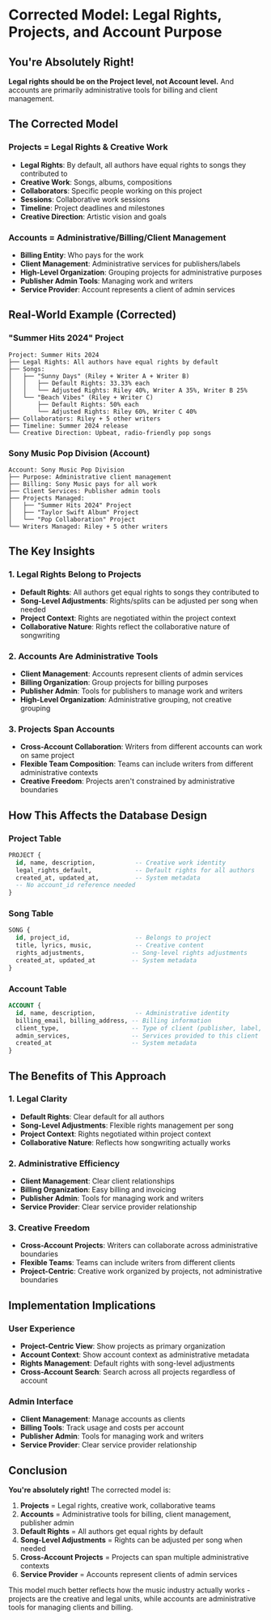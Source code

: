 # Corrected Model: Legal Rights, Projects, and Account Purpose

## You're Absolutely Right!

**Legal rights should be on the Project level, not Account level.** And accounts are primarily administrative tools for billing and client management.

## The Corrected Model

### **Projects = Legal Rights & Creative Work**

- **Legal Rights**: By default, all authors have equal rights to songs they contributed to
- **Creative Work**: Songs, albums, compositions
- **Collaborators**: Specific people working on this project
- **Sessions**: Collaborative work sessions
- **Timeline**: Project deadlines and milestones
- **Creative Direction**: Artistic vision and goals

### **Accounts = Administrative/Billing/Client Management**

- **Billing Entity**: Who pays for the work
- **Client Management**: Administrative services for publishers/labels
- **High-Level Organization**: Grouping projects for administrative purposes
- **Publisher Admin Tools**: Managing work and writers
- **Service Provider**: Account represents a client of admin services

## Real-World Example (Corrected)

### **"Summer Hits 2024" Project**

```
Project: Summer Hits 2024
├── Legal Rights: All authors have equal rights by default
├── Songs:
│   ├── "Sunny Days" (Riley + Writer A + Writer B)
│   │   ├── Default Rights: 33.33% each
│   │   └── Adjusted Rights: Riley 40%, Writer A 35%, Writer B 25%
│   └── "Beach Vibes" (Riley + Writer C)
│       ├── Default Rights: 50% each
│       └── Adjusted Rights: Riley 60%, Writer C 40%
├── Collaborators: Riley + 5 other writers
├── Timeline: Summer 2024 release
└── Creative Direction: Upbeat, radio-friendly pop songs
```

### **Sony Music Pop Division (Account)**

```
Account: Sony Music Pop Division
├── Purpose: Administrative client management
├── Billing: Sony Music pays for all work
├── Client Services: Publisher admin tools
├── Projects Managed:
│   ├── "Summer Hits 2024" Project
│   ├── "Taylor Swift Album" Project
│   └── "Pop Collaboration" Project
└── Writers Managed: Riley + 5 other writers
```

## The Key Insights

### **1. Legal Rights Belong to Projects**

- **Default Rights**: All authors get equal rights to songs they contributed to
- **Song-Level Adjustments**: Rights/splits can be adjusted per song when needed
- **Project Context**: Rights are negotiated within the project context
- **Collaborative Nature**: Rights reflect the collaborative nature of songwriting

### **2. Accounts Are Administrative Tools**

- **Client Management**: Accounts represent clients of admin services
- **Billing Organization**: Group projects for billing purposes
- **Publisher Admin**: Tools for publishers to manage work and writers
- **High-Level Organization**: Administrative grouping, not creative grouping

### **3. Projects Span Accounts**

- **Cross-Account Collaboration**: Writers from different accounts can work on same project
- **Flexible Team Composition**: Teams can include writers from different administrative contexts
- **Creative Freedom**: Projects aren't constrained by administrative boundaries

## How This Affects the Database Design

### **Project Table**

```sql
PROJECT {
  id, name, description,           -- Creative work identity
  legal_rights_default,            -- Default rights for all authors
  created_at, updated_at,          -- System metadata
  -- No account_id reference needed
}
```

### **Song Table**

```sql
SONG {
  id, project_id,                  -- Belongs to project
  title, lyrics, music,            -- Creative content
  rights_adjustments,             -- Song-level rights adjustments
  created_at, updated_at          -- System metadata
}
```

### **Account Table**

```sql
ACCOUNT {
  id, name, description,           -- Administrative identity
  billing_email, billing_address, -- Billing information
  client_type,                    -- Type of client (publisher, label, etc.)
  admin_services,                 -- Services provided to this client
  created_at                      -- System metadata
}
```

## The Benefits of This Approach

### **1. Legal Clarity**

- **Default Rights**: Clear default for all authors
- **Song-Level Adjustments**: Flexible rights management per song
- **Project Context**: Rights negotiated within project context
- **Collaborative Nature**: Reflects how songwriting actually works

### **2. Administrative Efficiency**

- **Client Management**: Clear client relationships
- **Billing Organization**: Easy billing and invoicing
- **Publisher Admin**: Tools for managing work and writers
- **Service Provider**: Clear service provider relationship

### **3. Creative Freedom**

- **Cross-Account Projects**: Writers can collaborate across administrative boundaries
- **Flexible Teams**: Teams can include writers from different clients
- **Project-Centric**: Creative work organized by projects, not administrative boundaries

## Implementation Implications

### **User Experience**

- **Project-Centric View**: Show projects as primary organization
- **Account Context**: Show account context as administrative metadata
- **Rights Management**: Default rights with song-level adjustments
- **Cross-Account Search**: Search across all projects regardless of account

### **Admin Interface**

- **Client Management**: Manage accounts as clients
- **Billing Tools**: Track usage and costs per account
- **Publisher Admin**: Tools for managing work and writers
- **Service Provider**: Clear service provider relationship

## Conclusion

**You're absolutely right!** The corrected model is:

1. **Projects** = Legal rights, creative work, collaborative teams
2. **Accounts** = Administrative tools for billing, client management, publisher admin
3. **Default Rights** = All authors get equal rights by default
4. **Song-Level Adjustments** = Rights can be adjusted per song when needed
5. **Cross-Account Projects** = Projects can span multiple administrative contexts
6. **Service Provider** = Accounts represent clients of admin services

This model much better reflects how the music industry actually works - projects are the creative and legal units, while accounts are administrative tools for managing clients and billing.
